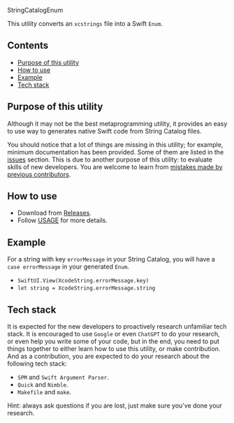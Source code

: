 StringCatalogEnum

This utility converts an `xcstrings` file into a Swift `Enum`.

<!-- START doctoc generated TOC please keep comment here to allow auto update -->
<!-- DON'T EDIT THIS SECTION, INSTEAD RE-RUN doctoc TO UPDATE -->
## Contents

- [Purpose of this utility](#purpose-of-this-utility)
- [How to use](#how-to-use)
- [Example](#example)
- [Tech stack](#tech-stack)

<!-- END doctoc generated TOC please keep comment here to allow auto update -->

## Purpose of this utility

Although it may not be the best metaprogramming utility, it provides an easy to use way to generates native Swift code from String Catalog files.

You should notice that a lot of things are missing in this utility; for example, minimum documentation has been provided. Some of them are listed in the [issues](../issues) section. This is due to another purpose of this utility: to evaluate skills of new developers. You are welcome to learn from [mistakes made by previous contributors](../pulls?q=is%3Apr+is%3Aclosed+review%3Achanges_requested).

## How to use

- Download from [Releases](../releses).
- Follow [USAGE](USAGE.md) for more details.

## Example

For a string with key `errorMessage` in your String Catalog, you will have a `case errorMessage` in your generated `Enum`.

- `SwiftUI.View(XcodeString.errorMessage.key)`
- `let string = XcodeString.errorMessage.string`

## Tech stack

It is expected for the new developers to proactively research unfamiliar tech stack. It is encouraged to use `Google` or even `ChatGPT` to do your research, or even help you write some of your code, but in the end, you need to put things together to either learn how to use this utility, or make contribution. And as a contribution, you are expected to do your research about the following tech stack:

- `SPM` and `Swift Argument Parser`.
- `Quick` and `Nimble`.
- `Makefile` and `make`.

Hint: always ask questions if you are lost, just make sure you've done your research.